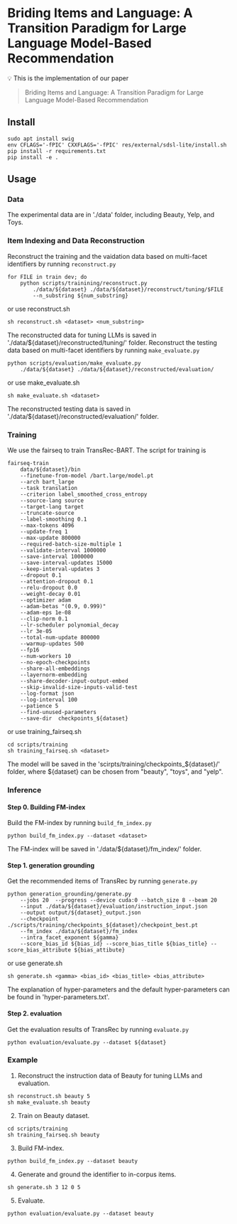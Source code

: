 # Briding Items and Language: A Transition Paradigm for Large Language Model-Based Recommendation

:bulb: This is the implementation of our paper 
> Briding Items and Language: A Transition Paradigm for Large Language Model-Based Recommendation

## Install
```
sudo apt install swig
env CFLAGS='-fPIC' CXXFLAGS='-fPIC' res/external/sdsl-lite/install.sh
pip install -r requirements.txt
pip install -e .
```

## Usage
### Data
The experimental data are in './data' folder, including Beauty, Yelp, and Toys.

### Item Indexing and Data Reconstruction
Reconstruct the training and the vaidation data based on multi-facet identifiers by running ``reconstruct.py``
```
for FILE in train dev; do
    python scripts/trainining/reconstruct.py 
        ./data/${dataset} ./data/${dataset}/reconstruct/tuning/$FILE 
        --n_substring ${num_substring}
```
or use reconstruct.sh
```
sh reconstruct.sh <dataset> <num_substring>
```
The reconstructed data for tuning LLMs is saved in './data/${dataset}/reconstructed/tuning/' folder.
Reconstruct the testing data based on multi-facet identifiers by running ``make_evaluate.py``
```
python scripts/evaluation/make_evaluate.py 
    ./data/${dataset} ./data/${dataset}/reconstructed/evaluation/ 
```
or use make_evaluate.sh
```
sh make_evaluate.sh <dataset>
```
The reconstructed testing data is saved in './data/${dataset}/reconstructed/evaluation/' folder. 

### Training
We use the fairseq to train TransRec-BART. The script for training is
```
fairseq-train
    data/${dataset}/bin 
    --finetune-from-model /bart.large/model.pt 
    --arch bart_large 
    --task translation 
    --criterion label_smoothed_cross_entropy 
    --source-lang source 
    --target-lang target 
    --truncate-source 
    --label-smoothing 0.1 
    --max-tokens 4096 
    --update-freq 1 
    --max-update 800000 
    --required-batch-size-multiple 1
    --validate-interval 1000000
    --save-interval 1000000
    --save-interval-updates 15000 
    --keep-interval-updates 3 
    --dropout 0.1 
    --attention-dropout 0.1 
    --relu-dropout 0.0 
    --weight-decay 0.01 
    --optimizer adam 
    --adam-betas "(0.9, 0.999)" 
    --adam-eps 1e-08 
    --clip-norm 0.1 
    --lr-scheduler polynomial_decay 
    --lr 3e-05 
    --total-num-update 800000 
    --warmup-updates 500 
    --fp16 
    --num-workers 10 
    --no-epoch-checkpoints 
    --share-all-embeddings 
    --layernorm-embedding 
    --share-decoder-input-output-embed 
    --skip-invalid-size-inputs-valid-test 
    --log-format json
    --log-interval 100 
    --patience 5
    --find-unused-parameters
    --save-dir  checkpoints_${dataset}
```
or use training_fairseq.sh
```
cd scripts/training
sh training_fairseq.sh <dataset> 
```
The model will be saved in the 'scirpts/training/checkpoints_${dataset}/' folder, where ${dataset} can be chosen from "beauty", "toys", and "yelp". 

### Inference 
#### Step 0. Building FM-index
Build the FM-index by running ``build_fm_index.py``
```
python build_fm_index.py --dataset <dataset>
```
The FM-index will be saved in './data/${dataset}/fm_index/' folder. 

#### Step 1. generation grounding
Get the recommended items of TransRec by running ``generate.py``
```
python generation_grounding/generate.py 
    --jobs 20  --progress --device cuda:0 --batch_size 8 --beam 20 
    --input ./data/${dataset}/evaluation/instruction_input.json 
    --output output/${dataset}_output.json 
    --checkpoint ./scripts/training/checkpoints_${dataset}/checkpoint_best.pt 
    --fm_index ./data/${dataset}/fm_index 
    --intra_facet_exponent ${gamma}
    --score_bias_id ${bias_id} --score_bias_title ${bias_title} --score_bias_attribute ${bias_attibute} 
```
or use generate.sh
```
sh generate.sh <gamma> <bias_id> <bias_title> <bias_attribute> 
```
The explanation of hyper-parameters and the default hyper-parameters can be found in 'hyper-parameters.txt'. 

#### Step 2. evaluation
Get the evaluation results of TransRec by running ``evaluate.py``
```    
python evaluation/evaluate.py --dataset ${dataset}
```
### Example
1. Reconstruct the instruction data of Beauty for tuning LLMs and evaluation.
```
sh reconstruct.sh beauty 5
sh make_evaluate.sh beauty
```
2. Train on Beauty dataset.
```
cd scripts/training
sh training_fairseq.sh beauty
```
3. Build FM-index.
```
python build_fm_index.py --dataset beauty
```
4. Generate and ground the identifier to in-corpus items.
```
sh generate.sh 3 12 0 5
```
5. Evaluate.
```
python evaluation/evaluate.py --dataset beauty
```